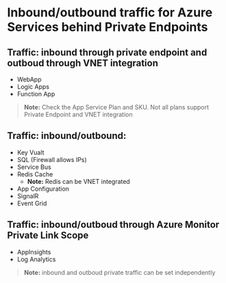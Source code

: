 # Inbound/outbound traffic for Azure Services behind Private Endpoints

## Traffic: inbound through private endpoint and outboud through VNET integration

- WebApp
- Logic Apps
- Function App

> **Note:** Check the App Service Plan and SKU. Not all plans support Private Endpoint and VNET integration

## Traffic: inbound/outbound:

- Key Vualt
- SQL (Firewall allows IPs)
- Service Bus
- Redis Cache 
  - **Note:** Redis can be VNET integrated
- App Configuration
- SignalR
- Event Grid

## Traffic: inbound/outboud through Azure Monitor Private Link Scope

- AppInsights
- Log Analytics

> **Note:** inbound and outboud private traffic can be set independently
